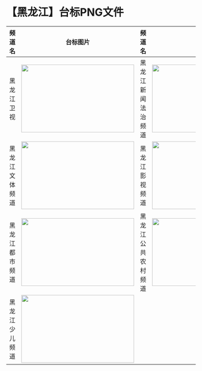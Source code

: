 # 【黑龙江】台标PNG文件
|频道名|台标图片|频道名|台标图片|
|:---|:---:|:---|:---:|
|黑龙江卫视|<img src="https://raw.githubusercontent.com/wanglindl/TVLogo/main/img/Heilongjiang.png" width="300" height="180">|黑龙江新闻法治频道|<img src="https://raw.githubusercontent.com/wanglindl/TVLogo/main/img/Heilongjiang1.png" width="300" height="180">|
|黑龙江文体频道|<img src="https://raw.githubusercontent.com/wanglindl/TVLogo/main/img/Heilongjiang2.png" width="300" height="180">|黑龙江影视频道|<img src="https://raw.githubusercontent.com/wanglindl/TVLogo/main/img/Heilongjiang3.png" width="300" height="180">|
|黑龙江都市频道|<img src="https://raw.githubusercontent.com/wanglindl/TVLogo/main/img/Heilongjiang4.png" width="300" height="180">|黑龙江公共农村频道|<img src="https://raw.githubusercontent.com/wanglindl/TVLogo/main/img/Heilongjiang5.png" width="300" height="180">|
|黑龙江少儿频道|<img src="https://raw.githubusercontent.com/wanglindl/TVLogo/main/img/Heilongjiang6.png" width="300" height="180">|
